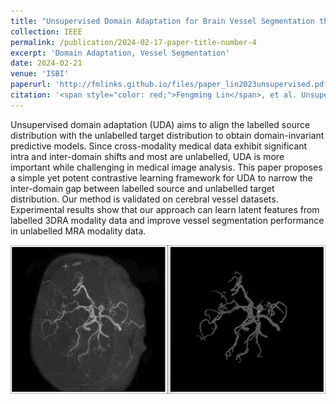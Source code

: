 ```yaml
---
title: "Unsupervised Domain Adaptation for Brain Vessel Segmentation through Transwarp Contrastive Learning"
collection: IEEE
permalink: /publication/2024-02-17-paper-title-number-4
excerpt: 'Domain Adaptation, Vessel Segmentation'
date: 2024-02-21
venue: 'ISBI'
paperurl: 'http://fmlinks.github.io/files/paper_lin2023unsupervised.pdf'
citation: '<span style="color: red;">Fengming Lin</span>, et al. Unsupervised Domain Adaptation for Brain Vessel Segmentation through Transwarp Contrastive Learning[C]//2024 IEEE 21th International Symposium on Biomedical Imaging (ISBI). IEEE, 2024.'
---
```


Unsupervised domain adaptation (UDA) aims to align the labelled source distribution with the unlabelled target distribution to obtain domain-invariant predictive models. Since cross-modality medical data exhibit significant intra and inter-domain shifts and most are unlabelled, UDA is more important while challenging in medical image analysis. This paper proposes a simple yet potent contrastive learning framework for UDA to narrow the inter-domain gap between labelled source and unlabelled target distribution. Our method is validated on cerebral vessel datasets. Experimental results show that our approach can learn latent features from labelled 3DRA modality data and improve vessel segmentation performance in unlabelled MRA modality data.

![Editing a markdown file for a talk](/images/MRA.gif)
